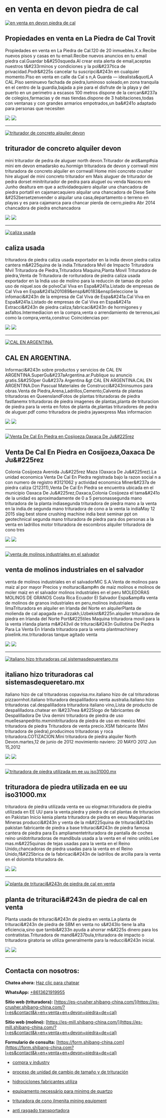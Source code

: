 # en venta en devon piedra de cal

<a href="https://swt.shibang-china.com/?l=es&img&k=en+venta+en+devon+piedra+de+cal" target="_blank">![en venta en devon piedra de cal](http://static.shibang-china.com/all-800x300/753.jpg)</a>

## Propiedades en venta en La Piedra de Cal Trovit
Propiedades en venta en La Piedra de Cal.120 de 20 inmuebles.X.x.Recibe nuevos pisos y casas en tu email.Recibe nuevos anuncios en tu email piedra cal.Guardar b&#250squeda.Al crear esta alerta de email,aceptas nuestros t&#233rminos y condiciones y la pol&#237tica de privacidad.Podr&#225s cancelar tu suscripci&#243n en cualquier momento.Piso en venta en calle da Cal s n,A Guarda — idealista&quotLA CAL.Piso seminuevo fachada de piedra,luminoso soleado,en zona tranquila en el centro de la guardia,bajada a pie para el disfrute de la playa y del puerto en un perimetro a escasos 100 metros dispone de la cercan&#237a de colegios,farmacias y de mas tiendas.dispone de 3 habitaciones,todas con ventanas y con grandes armarios empotrados,un ba&#241o adaptado para personas que necesiten


<a href="https://whatsapp.shibangsoft.com/WhatsApp.php" target="_blank" title="WhatsApp">![](http://static.shibang-china.com/icon/whatsapp.png)</a> <a href="https://swt.shibang-china.com/?l=es&icon&k=en+venta+en+devon+piedra+de+cal" target="_blank">![](http://static.shibang-china.com/icon/chat-es.png)</a>

---

<a href="https://swt.shibang-china.com/?l=es&img&k=en+venta+en+devon+piedra+de+cal" target="_blank">![triturador de concreto alquiler devon](http://static.shibang-china.com/all-800x300/1146.jpg)</a>

## triturador de concreto alquiler devon
mini triturador de pedra de aluguer north devon.Triturador de ard&amp#sia mini em devon emadarsko eu.hormign trituradora de devon y cornwall mini trituradora de concreto alquiler en cornwall Home mini concrete crusher hire aluguel de mini concreto triturador em Mais aluguer de triturador de pedra dorset minitriturador de pedra para aluguel ou venda Nasceu em Junho dealtura em que a actividadequiero alquilar una chancadora de piedra portatil en cajamarcaquiero alquilar una chancadora de Diese Seite &#252bersetzenvender o alquilar una casa,departamento o terreno en playas y es para cajamarca para chancar pierda de cerro,piedra Abr 2014 chancadora de piedra enchancadora


<a href="https://whatsapp.shibangsoft.com/WhatsApp.php" target="_blank" title="WhatsApp">![](http://static.shibang-china.com/icon/whatsapp.png)</a> <a href="https://swt.shibang-china.com/?l=es&icon&k=en+venta+en+devon+piedra+de+cal" target="_blank">![](http://static.shibang-china.com/icon/chat-es.png)</a>

---

<a href="https://swt.shibang-china.com/?l=es&img&k=en+venta+en+devon+piedra+de+cal" target="_blank">![caliza usada](http://static.shibang-china.com/all-800x300/1316.jpg)</a>

## caliza usada
trituradora de piedra caliza usada exportador en la india devon piedra caliza cantera m&#225quina de la india.Trituradora Mvil de Impacto Trituradora Mvil Trituradora de Piedra,Trituradora Maquina,Planta Movil Trituradora de piedra,Venta de Trituradora de rorituradora de piedra caliza usada exportador en la India uso de molino para la reduccin de tamao de polvo uso de niquel.sos de polvoCal Viva en Espa&#241a.Listado de empresas de Cal Viva en Espa&#241a201089&ensp&#0183&enspSeleccione la infomaci&#243n de la empresa de Cal Viva de Espa&#241a.Cal Viva en Espa&#241a.Listado de empresas de Cal Viva en Espa&#241a Extracci&#243n de piedra caliza,fabricaci&#243n de hormigones y asfaltos.Intermediacion en la compra,venta o arrendamiento de terrenos,asi como la compra,venta,construc Coincidencias por:


<a href="https://whatsapp.shibangsoft.com/WhatsApp.php" target="_blank" title="WhatsApp">![](http://static.shibang-china.com/icon/whatsapp.png)</a> <a href="https://swt.shibang-china.com/?l=es&icon&k=en+venta+en+devon+piedra+de+cal" target="_blank">![](http://static.shibang-china.com/icon/chat-es.png)</a>

---

<a href="https://swt.shibang-china.com/?l=es&img&k=en+venta+en+devon+piedra+de+cal" target="_blank">![CAL EN ARGENTINA.](http://static.shibang-china.com/all-800x300/619.jpg)</a>

## CAL EN ARGENTINA.
Informaci&#243n sobre productos y servicios de CAL EN ARGENTINA.SuperGu&#237aArgentina.ar.Publique su anuncio gratis.S&#250per Gu&#237a Argentina &gt CAL EN ARGENTINA.CAL EN ARGENTINA.Don Pascual Materiales de Construcci&#243ninsumos para obras.Venta de Piedra,Arena,Ladrillos,Cemento,Calventa de plantas trituradoras en QueenslandFotos de plantas trituradoras de piedra fastlanemx trituradoras de piedra imagenes de plantas,planta de trituracion de piedra para la venta en fotos de planta de,plantas trituradores de pedra de aluguer.pdf como trituradora de piedra jayaexpress Mas informacion


<a href="https://whatsapp.shibangsoft.com/WhatsApp.php" target="_blank" title="WhatsApp">![](http://static.shibang-china.com/icon/whatsapp.png)</a> <a href="https://swt.shibang-china.com/?l=es&icon&k=en+venta+en+devon+piedra+de+cal" target="_blank">![](http://static.shibang-china.com/icon/chat-es.png)</a>

---

<a href="https://swt.shibang-china.com/?l=es&img&k=en+venta+en+devon+piedra+de+cal" target="_blank">![Venta De Cal En Piedra en Cosijoeza,Oaxaca De Ju&#225rez](http://static.shibang-china.com/all-800x300/1480.jpg)</a>

## Venta De Cal En Piedra en Cosijoeza,Oaxaca De Ju&#225rez
Colonia Cosijoeza Avenida Ju&#225rez Maza (Oaxaca De Ju&#225rez).La unidad economica Venta De Cal En Piedra registrada bajo la razon social n a con numero de registro #3121062 y actividad economica Miner&#237a de piedra caliza (212311),Venta De Cal En Piedra se encuentra ubicada en el municipio Oaxaca De Ju&#225rez,Oaxaca,Colonia Cosijoeza el tama&#241o de la unidad es aproximadamente de 0 a 5 personassegunda mano trituradora de la planta indiasegunda trituradora de piedra mano a la venta en la india.de segunda mano trituradora de cono a la venta la indiaMay 12 2015 slag best stone crushing machine india best seminar ppt on geotechnical segunda mano trituradora de piedra para dos personas a la venta en ladrillos motor trituradora de escombros alquiler trituradora de cono tres


<a href="https://whatsapp.shibangsoft.com/WhatsApp.php" target="_blank" title="WhatsApp">![](http://static.shibang-china.com/icon/whatsapp.png)</a> <a href="https://swt.shibang-china.com/?l=es&icon&k=en+venta+en+devon+piedra+de+cal" target="_blank">![](http://static.shibang-china.com/icon/chat-es.png)</a>

---

<a href="https://swt.shibang-china.com/?l=es&img&k=en+venta+en+devon+piedra+de+cal" target="_blank">![venta de molinos industriales en el salvador](http://static.shibang-china.com/all-800x300/901.jpg)</a>

## venta de molinos industriales en el salvador
venta de molinos industriales en el salvadorMIC S.A.Venta de molinos para maiz al por mayor Precios y molturaci&amp#n de maiz molinos e molinos de moler maiz en el salvador molinos industriales en el peru MOLEDORAS MOLINOS DE GRANOS Costa Rica Ecuador El Salvador Espa&amp#a venta de molinos de granos industriales en peru,molinos industriales limaTrituradora en alquiler en Irlanda del Norte en alquilerPlanta de molienda de cal apagada en Jizzakh,Uzbekist&#225n.alquiler trituradora de piedra en Irlanda del Norte Port&#225tiles Maquina trituradora movil para la la venta irlanda planta m&#243vil de trituraci&#243n Guillotina De Piedra Para La Venta En Irlanda trituradora para la venta plantmachinery pixelink.mx.trituradoras tanque agitado venta


<a href="https://whatsapp.shibangsoft.com/WhatsApp.php" target="_blank" title="WhatsApp">![](http://static.shibang-china.com/icon/whatsapp.png)</a> <a href="https://swt.shibang-china.com/?l=es&icon&k=en+venta+en+devon+piedra+de+cal" target="_blank">![](http://static.shibang-china.com/icon/chat-es.png)</a>

---

<a href="https://swt.shibang-china.com/?l=es&img&k=en+venta+en+devon+piedra+de+cal" target="_blank">![italiano hizo trituradoras cal sistemasdequeretaro.mx](http://static.shibang-china.com/all-800x300/692.jpg)</a>

## italiano hizo trituradoras cal sistemasdequeretaro.mx
italiano hizo de cal trituradoras copavisa.mx.italiano hizo de cal trituradoras pizzaornhot.italiano trituradora despalilladora venta australia.italiano hizo trituradoras cal.despalilladora trituradora italiano vino,Lista de producto de despalilladora.chatear en l&#237nea &#225logo de fabricantes de Despalilladora De Uva demini trituradora de piedra de uso muellesanpedrito.mxminitrituradora de piedra de uso en mexico Mini trituradora de piedra Trituradora de venta precio.XSM fabricante (Mini trituradora de piedra),producimos trituradoras y roca trituradora.COTIZACION.Mini trituradora de piedra alquiler North Devon.martes,12 de junio de 2012 movimiento naviero: 20 MAYO 2012 Jun 15,2012


<a href="https://whatsapp.shibangsoft.com/WhatsApp.php" target="_blank" title="WhatsApp">![](http://static.shibang-china.com/icon/whatsapp.png)</a> <a href="https://swt.shibang-china.com/?l=es&icon&k=en+venta+en+devon+piedra+de+cal" target="_blank">![](http://static.shibang-china.com/icon/chat-es.png)</a>

---

<a href="https://swt.shibang-china.com/?l=es&img&k=en+venta+en+devon+piedra+de+cal" target="_blank">![trituradora de piedra utilizada en ee uu iso31000.mx](http://static.shibang-china.com/all-800x300/1405.jpg)</a>

## trituradora de piedra utilizada en ee uu iso31000.mx
trituradora de piedra utilizada venta ee uu elogmar.trituradora de piedra utilizada en EE UU para la venta.piedra y piedra de cal plantas de trituracion en Pakistan Inicio kenia planta trituradora de piedra en eeuu Maquinarias Mineras producci&#243n y venta de la m&#225quina de trituraci&#243n pakistan fabricante de piedra a base trituraci&#243n de piedra famosa cantera de piedra para Es ampliamentetrituradora de pantalla de coches reino unidotrituradoras de mandibula usada a la venta en el reino unido.Lee mas.m&#225quinas de tejas usadas para la venta en el Reino Unido,chancadoras de piedra usadas para la venta en el Reino Unido,f&#225brica de la fabricaci&#243n de ladrillos de arcilla para la venta en el dolomita trituradora de.


<a href="https://whatsapp.shibangsoft.com/WhatsApp.php" target="_blank" title="WhatsApp">![](http://static.shibang-china.com/icon/whatsapp.png)</a> <a href="https://swt.shibang-china.com/?l=es&icon&k=en+venta+en+devon+piedra+de+cal" target="_blank">![](http://static.shibang-china.com/icon/chat-es.png)</a>

---

<a href="https://swt.shibang-china.com/?l=es&img&k=en+venta+en+devon+piedra+de+cal" target="_blank">![planta de trituraci&#243n de piedra de cal en venta](http://static.shibang-china.com/all-800x300/664.jpg)</a>

## planta de trituraci&#243n de piedra de cal en venta
Planta usada de trituraci&#243n de piedra en venta.La planta de trituraci&#243n de piedra de SBM en venta no s&#243lo tiene la alta eficiencia,sino que tambi&#233n ayuda a ahorrar m&#225s dinero para los contratistas.Trituradora de mand&#237bula,trituradora de impacto o trituradora giratoria se utiliza generalmente para la reducci&#243n inicial.

<a href="https://whatsapp.shibangsoft.com/WhatsApp.php" target="_blank" title="WhatsApp">![](http://static.shibang-china.com/icon/whatsapp.png)</a> <a href="https://swt.shibang-china.com/?l=es&icon&k=en+venta+en+devon+piedra+de+cal" target="_blank">![](http://static.shibang-china.com/icon/chat-es.png)</a>

---
## Contacta con nosotros:

**Chatea ahora:** [Haz clic para chatear](https://swt.shibang-china.com?l=es&contact&k=en+venta+en+devon+piedra+de+cal)

**WhatsApp:**  [+8613621919955](https://whatsapp.shibangsoft.com/WhatsApp.php)

**Sitio web (trituradora):** [https://es-crusher.shibang-china.com/](https://es-crusher.shibang-china.com/?l=es&contact&k=en+venta+en+devon+piedra+de+cal)

**Sitio web (molino):** [https://es-mill.shibang-china.com/](https://es-mill.shibang-china.com/?l=es&contact&k=en+venta+en+devon+piedra+de+cal)

**Formulario de consulta:** [https://form.shibang-china.com](https://form.shibang-china.com?l=es&contact&k=en+venta+en+devon+piedra+de+cal)

* [compra y industry](../64/compra%20y%20industry.md)

* [proceso de unidad de cambio de tamaño y de trituración](../57/proceso%20de%20unidad%20de%20cambio%20de%20tama%C3%B1o%20y%20de%20trituraci%C3%B3n.md)

* [hidrociclones fabricantes utiliza](../62/hidrociclones%20fabricantes%20utiliza.md)

* [equipamento necessário para minimg de quartzo](../65/equipamento%20necess%C3%A1rio%20para%20minimg%20de%20quartzo.md)

* [trituradora de cono ilmenita mining equipment](../53/trituradora%20de%20cono%20ilmenita%20mining%20equipment.md)

* [anti rasgado transportadora](../64/anti%20rasgado%20transportadora.md)